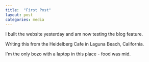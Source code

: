 ```yaml
---
title:  "First Post"
layout: post
categories: media
---
```


I built the website yesterday and am now testing the blog feature.

Writing this from the Heidelberg Cafe in Laguna Beach, California. 

I'm the only bozo with a laptop in this place - food was mid.